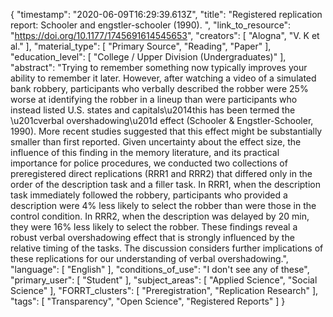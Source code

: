{
    "timestamp": "2020-06-09T16:29:39.613Z",
    "title": "Registered replication report: Schooler and engstler-schooler (1990). ",
    "link_to_resource": "https://doi.org/10.1177/1745691614545653",
    "creators": [
        "Alogna",
        "V. K et al."
    ],
    "material_type": [
        "Primary Source",
        "Reading",
        "Paper"
    ],
    "education_level": [
        "College / Upper Division (Undergraduates)"
    ],
    "abstract": "Trying to remember something now typically improves your ability to remember it later. However, after watching a video of a simulated bank robbery, participants who verbally described the robber were 25% worse at identifying the robber in a lineup than were participants who instead listed U.S. states and capitals\u2014this has been termed the \u201cverbal overshadowing\u201d effect (Schooler & Engstler-Schooler, 1990). More recent studies suggested that this effect might be substantially smaller than first reported. Given uncertainty about the effect size, the influence of this finding in the memory literature, and its practical importance for police procedures, we conducted two collections of preregistered direct replications (RRR1 and RRR2) that differed only in the order of the description task and a filler task. In RRR1, when the description task immediately followed the robbery, participants who provided a description were 4% less likely to select the robber than were those in the control condition. In RRR2, when the description was delayed by 20 min, they were 16% less likely to select the robber. These findings reveal a robust verbal overshadowing effect that is strongly influenced by the relative timing of the tasks. The discussion considers further implications of these replications for our understanding of verbal overshadowing.",
    "language": [
        "English"
    ],
    "conditions_of_use": "I don't see any of these",
    "primary_user": [
        "Student"
    ],
    "subject_areas": [
        "Applied Science",
        "Social Science"
    ],
    "FORRT_clusters": [
        "Preregistration",
        "Replication Research"
    ],
    "tags": [
        "Transparency",
        "Open Science",
        "Registered Reports"
    ]
}